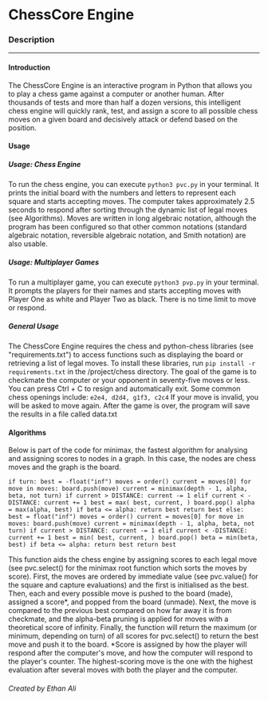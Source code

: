 # ChessCore Engine 
### Description 
---------- 
#### Introduction 
The ChessCore Engine is an interactive program in Python that allows you to play a chess game against a computer or another human. After thousands of tests and more than half a dozen versions, this intelligent chess engine will quickly rank, test, and assign a score to all possible chess moves on a given board and decisively attack or defend based on the position. 

#### Usage 
##### Usage: Chess Engine 
To run the chess engine, you can execute ``` python3 pvc.py ``` in your terminal. It prints the initial board with the numbers and letters to represent each square and starts accepting moves. The computer takes approximately 2.5 seconds to respond after sorting through the dynamic list of legal moves (see Algorithms). Moves are written in long algebraic notation, although the program has been configured so that other common notations (standard algebraic notation, reversible algebraic notation, and Smith notation) are also usable. 

##### Usage: Multiplayer Games 
To run a multiplayer game, you can execute ``` python3 pvp.py ``` in your terminal. It prompts the players for their names and starts accepting moves with Player One as white and Player Two as black. There is no time limit to move or respond. 

##### General Usage 
The ChessCore Engine requires the chess and python-chess libraries (see "requirements.txt") to access functions such as displaying the board or retrieving a list of legal moves. To install these libraries, run
``` pip install -r requirements.txt ``` in the /project/chess directory. The goal of the game is to checkmate the computer or your opponent in seventy-five moves or less. You can press Ctrl + C to resign and automatically exit. Some common chess openings include: ``` e2e4, d2d4, g1f3, c2c4 ``` If your move is invalid, you will be asked to move again. After the game is over, the program will save the results in a file called data.txt 

#### Algorithms 
Below is part of the code for minimax, the fastest algorithm for analysing and assigning scores to nodes in a graph. In this case, the nodes are chess moves and the graph is the board. 

``` if turn: best = -float("inf") moves = order() current = moves[0] for move in moves: board.push(move) current = minimax(depth - 1, alpha, beta, not turn) if current > DISTANCE: current -= 1 elif current < -DISTANCE: current += 1 best = max( best, current, ) board.pop() alpha = max(alpha, best) if beta <= alpha: return best return best else: best = float("inf") moves = order() current = moves[0] for move in moves: board.push(move) current = minimax(depth - 1, alpha, beta, not turn) if current > DISTANCE: current -= 1 elif current < -DISTANCE: current += 1 best = min( best, current, ) board.pop() beta = min(beta, best) if beta <= alpha: return best return best ``` 

This function aids the chess engine by assigning scores to each legal move (see pvc.select() for the minimax root function which sorts the moves by score). First, the moves are ordered by immediate value (see pvc.value() for the square and capture evaluations) and the first is initialised as the best. Then, each and every possible move is pushed to the board (made), assigned a score*, and popped from the board (unmade). Next, the move is compared to the previous best compared on how far away it is from checkmate, and the alpha-beta pruning is applied for moves with a theoretical score of infinity. Finally, the function will return the maximum (or minimum, depending on turn) of all scores for pvc.select() to return the best move and push it to the board. 
*Score is assigned by how the player will respond after the computer's move, and how the computer will respond to the player's counter. The highest-scoring move is the one with the highest evaluation after several moves with both the player and the computer. 
###### Created by Ethan Ali
